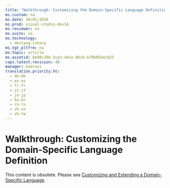 ```yaml
---
title: "Walkthrough: Customizing the Domain-Specific Language Definition"
ms.custom: na
ms.date: 10/01/2016
ms.prod: visual-studio-dev14
ms.reviewer: na
ms.suite: na
ms.technology: 
  - devlang-csharp
ms.tgt_pltfrm: na
ms.topic: article
ms.assetid: be98c38b-3ce3-4dce-8bcb-b79b85b4c825
caps.latest.revision: 48
manager: kamrani
translation.priority.ht: 
  - de-de
  - es-es
  - fr-fr
  - it-it
  - ja-jp
  - ko-kr
  - ru-ru
  - zh-cn
  - zh-tw
---
```

# Walkthrough: Customizing the Domain-Specific Language Definition
This content is obsolete. Please see [Customizing and Extending a Domain-Specific Language](../VS_IDE/Customizing-and-Extending-a-Domain-Specific-Language.md).